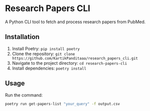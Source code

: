 # Research Papers CLI

A Python CLI tool to fetch and process research papers from PubMed.

## Installation

1. Install Poetry: `pip install poetry`
2. Clone the repository: `git clone https://github.com/KartikPanditaaa/research_papers_cli.git`
3. Navigate to the project directory: `cd research-papers-cli`
4. Install dependencies: `poetry install`

## Usage

Run the command:
```bash
poetry run get-papers-list "your_query" -f output.csv
